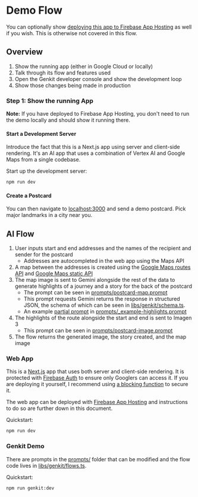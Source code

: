 # Demo Flow

You can optionally show [deploying this app to Firebase App Hosting](deploy.md) as well if you wish. This is otherwise not covered in this flow.

## Overview

1. Show the running app (either in Google Cloud or locally)
2. Talk through its flow and features used
3. Open the Genkit developer console and show the development loop
4. Show those changes being made in production

### Step 1: Show the running App

**Note:** If you have deployed to Firebase App Hosting, you don't need to run the demo locally and should show it running there.

#### Start a Development Server

Introduce the fact that this is a Next.js app using server and client-side rendering. It's an AI app that uses a combination of Vertex AI and Google Maps from a single codebase.

Start up the development server:

```sh
npm run dev
```

#### Create a Postcard

You can then navigate to [localhost:3000](http://localhost:3000) and send a demo postcard. Pick major landmarks in a city near you.

## AI Flow

1. User inputs start and end addresses and the names of the recipient and sender for the postcard
   - Addresses are autocompleted in the web app using the Maps API
2. A map between the addresses is created using the [Google Maps routes API](https://developers.google.com/maps/documentation/routes) and [Google Maps static API](https://developers.google.com/maps/documentation/maps-static/overview)
3. The map image is sent to Gemini alongside the rest of the data to generate highlights of a journey and a story for the back of the postcard
   - The prompt can be seen in [prompts/postcard-map.prompt](prompts/postcard-map.prompt)
   - This prompt requests Gemini returns the response in structured JSON, the schema of which can be seen in [libs/genkit/schema.ts](libs/genkit/schema.ts).
   - An example [partial prompt](https://firebase.google.com/docs/genkit/dotprompt#partials) in [prompts/\_example-highlights.prompt](prompts/_example-highlights.prompt)
4. The highlights of the route alongside the start and end is sent to Imagen 3
   - This prompt can be seen in [prompts/postcard-image.prompt](prompts/postcard-image.prompt)
5. The flow returns the generated image, the story created, and the map image

### Web App

This is a [Next.js](https://nextjs.org) app that uses both server and client-side rendering. It is protected with [Firebase Auth](https://firebase.google.com/docs/auth) to ensure only Googlers can access it. If you are deploying it yourself, I recommend using [a blocking function](https://firebase.google.com/docs/auth/extend-with-blocking-functions) to secure it.

The web app can be deployed with [Firebase App Hosting](https://firebase.google.com/docs/app-hosting) and instructions to do so are further down in this document.

Quickstart:

```sh
npm run dev
```

### Genkit Demo

There are prompts in the [prompts/](prompts/) folder that can be modified and the flow code lives in [libs/genkit/flows.ts](libs/genkit/flows.ts).

Quickstart:

```sh
npm run genkit:dev
```
